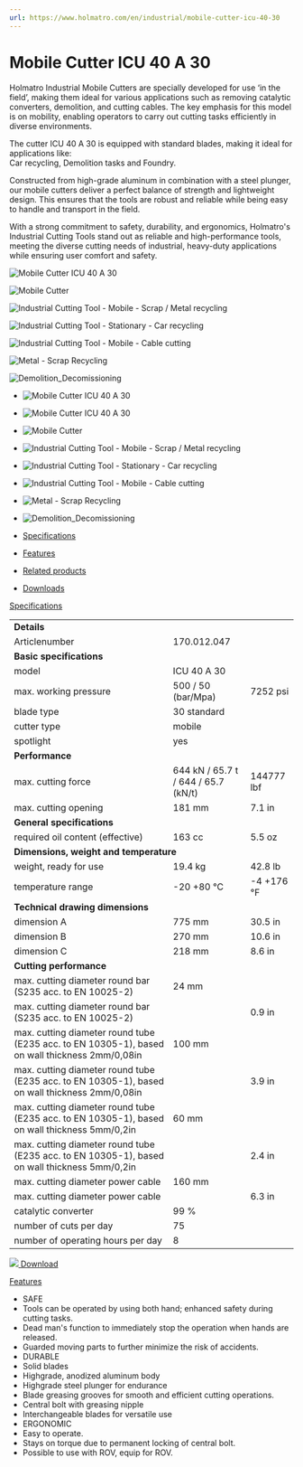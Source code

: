 ```yaml
---
url: https://www.holmatro.com/en/industrial/mobile-cutter-icu-40-30
---
```


# Mobile Cutter ICU 40 A 30

Holmatro Industrial Mobile Cutters are specially developed for use ‘in the field’, making them ideal for various applications such as removing catalytic converters, demolition, and cutting cables. The key emphasis for this model is on mobility, enabling operators to carry out cutting tasks efficiently in diverse environments.  
  
The cutter ICU 40 A 30 is equipped with standard blades, making it ideal for applications like:  
Car recycling, Demolition tasks and Foundry.  
  
Constructed from high-grade aluminum in combination with a steel plunger, our mobile cutters deliver a perfect balance of strength and lightweight design. This ensures that the tools are robust and reliable while being easy to handle and transport in the field.  
  
With a strong commitment to safety, durability, and ergonomics, Holmatro's Industrial Cutting Tools stand out as reliable and high-performance tools, meeting the diverse cutting needs of industrial, heavy-duty applications while ensuring user comfort and safety.


![Mobile Cutter ICU 40 A 30](https://www.holmatro.com/sites/default/files/styles/product_main_image/public/products/76d8c629-6c05-4cf8-bec4-6951ee7dc66b/images/mobile-cutter-icu-40-30-en-0fafe4b0-8559-4a9d-b7ff-9c1dd35f25ab-E0001263.jpg?itok=XNKFC_dl)

![Mobile Cutter](https://www.holmatro.com/sites/default/files/styles/product_main_image/public/products/9063bdc9-72cf-4b38-aea8-12d8a47539db/images/mobile-cutter-en-c6b0b31e-badc-4b46-9bf5-b5bfc29d17df-E0002671.jpg?itok=louClaN-)

![Industrial Cutting Tool - Mobile - Scrap / Metal recycling](https://www.holmatro.com/sites/default/files/styles/product_main_image/public/products/fcfd03da-957a-4cf6-86cf-6fc928457c60/images/industrial-cutting-tool-mobile-scrap-metal-recycling-en-8545567d-c3f6-441c-86e9-a42b6096bc68-E0002697.jpg?itok=vIURwKH-)

![Industrial Cutting Tool - Stationary - Car recycling](https://www.holmatro.com/sites/default/files/styles/product_main_image/public/products/fcfd03da-957a-4cf6-86cf-6fc928457c60/images/industrial-cutting-tool-stationary-car-recycling-en-75479277-e338-4ee7-8500-7e665411181f-E0002701.jpg?itok=3Wm_fsqF)

![Industrial Cutting Tool - Mobile - Cable cutting](https://www.holmatro.com/sites/default/files/styles/product_main_image/public/products/79946ec5-c014-4394-8207-803de5bca7f8/images/industrial-cutting-tool-mobile-cable-cutting-en-331d13df-24e8-43e6-b9bb-ae9daeb4c256-E0002665.jpg?itok=iAEgJpHy)

![Metal - Scrap Recycling](https://www.holmatro.com/sites/default/files/styles/product_main_image/public/products/9063bdc9-72cf-4b38-aea8-12d8a47539db/images/metal-scrap-recycling-en-d0dca265-2f46-4832-b223-1f3fdf0a441c-E0028005.jpg?itok=uRoiTXh4)

![Demolition_Decomissioning](https://www.holmatro.com/sites/default/files/styles/product_main_image/public/products/fcfd03da-957a-4cf6-86cf-6fc928457c60/images/demolitiondecomissioning-en-8ad9c636-3cd7-40af-a45b-1e92db8a0061-E0028009.jpg?itok=adco2BE6)

- ![Mobile Cutter ICU 40 A 30](https://www.holmatro.com/sites/default/files/styles/product_main_image_small/public/products/76d8c629-6c05-4cf8-bec4-6951ee7dc66b/images/mobile-cutter-icu-40-30-en-0fafe4b0-8559-4a9d-b7ff-9c1dd35f25ab-E0001263.jpg?itok=11F2JRbe)
    
- ![Mobile Cutter ICU 40 A 30](https://www.holmatro.com/sites/default/files/styles/product_main_image_small/public/products/fcfd03da-957a-4cf6-86cf-6fc928457c60/images/car-recycling-en-e896e14f-d0df-4e72-a35c-090ac9e316e2-E0028003.jpg?itok=oVA5kPuW)
    
- ![Mobile Cutter](https://www.holmatro.com/sites/default/files/styles/product_main_image_small/public/products/9063bdc9-72cf-4b38-aea8-12d8a47539db/images/mobile-cutter-en-c6b0b31e-badc-4b46-9bf5-b5bfc29d17df-E0002671.jpg?itok=xAKxWs78)
    
- ![Industrial Cutting Tool - Mobile - Scrap / Metal recycling](https://www.holmatro.com/sites/default/files/styles/product_main_image_small/public/products/fcfd03da-957a-4cf6-86cf-6fc928457c60/images/industrial-cutting-tool-mobile-scrap-metal-recycling-en-8545567d-c3f6-441c-86e9-a42b6096bc68-E0002697.jpg?itok=ECnrYc7x)
    
- ![Industrial Cutting Tool - Stationary - Car recycling](https://www.holmatro.com/sites/default/files/styles/product_main_image_small/public/products/fcfd03da-957a-4cf6-86cf-6fc928457c60/images/industrial-cutting-tool-stationary-car-recycling-en-75479277-e338-4ee7-8500-7e665411181f-E0002701.jpg?itok=XuM4vEwJ)
    
- ![Industrial Cutting Tool - Mobile - Cable cutting](https://www.holmatro.com/sites/default/files/styles/product_main_image_small/public/products/79946ec5-c014-4394-8207-803de5bca7f8/images/industrial-cutting-tool-mobile-cable-cutting-en-331d13df-24e8-43e6-b9bb-ae9daeb4c256-E0002665.jpg?itok=Zw3-b-MA)
    
- ![Metal - Scrap Recycling](https://www.holmatro.com/sites/default/files/styles/product_main_image_small/public/products/9063bdc9-72cf-4b38-aea8-12d8a47539db/images/metal-scrap-recycling-en-d0dca265-2f46-4832-b223-1f3fdf0a441c-E0028005.jpg?itok=WVJhr4PJ)
    
- ![Demolition_Decomissioning](https://www.holmatro.com/sites/default/files/styles/product_main_image_small/public/products/fcfd03da-957a-4cf6-86cf-6fc928457c60/images/demolitiondecomissioning-en-8ad9c636-3cd7-40af-a45b-1e92db8a0061-E0028009.jpg?itok=AVpjLnaC)
    

- [Specifications](https://www.holmatro.com/en/industrial/mobile-cutter-icu-40-30#)
- [Features](https://www.holmatro.com/en/industrial/mobile-cutter-icu-40-30#)
- [Related products](https://www.holmatro.com/en/industrial/mobile-cutter-icu-40-30#)
- [Downloads](https://www.holmatro.com/en/industrial/mobile-cutter-icu-40-30#)

[Specifications](https://www.holmatro.com/en/industrial/mobile-cutter-icu-40-30#)

<table class="pdp__specs-table"><tbody><tr><td colspan="3"><b>Details</b></td></tr><tr><td>Articlenumber</td><td colspan="2">170.012.047</td></tr><tr><td colspan="3"><b>Basic specifications</b></td></tr><tr><td>model</td><td colspan="2">ICU 40 A 30</td></tr><tr><td>max. working pressure</td><td>500 / 50 (bar/Mpa)</td><td>7252 psi</td></tr><tr><td>blade type</td><td colspan="2">30 standard</td></tr><tr><td>cutter type</td><td colspan="2">mobile</td></tr><tr><td>spotlight</td><td colspan="2">yes</td></tr><tr><td colspan="3"><b>Performance</b></td></tr><tr><td>max. cutting force</td><td>644 kN / 65.7 t / 644 / 65.7 (kN/t)</td><td>144777 lbf</td></tr><tr><td>max. cutting opening</td><td>181 mm</td><td>7.1 in</td></tr><tr><td colspan="3"><b>General specifications</b></td></tr><tr><td>required oil content (effective)</td><td>163 cc</td><td>5.5 oz</td></tr><tr><td colspan="3"><b>Dimensions, weight and temperature</b></td></tr><tr><td>weight, ready for use</td><td>19.4 kg</td><td>42.8 lb</td></tr><tr><td>temperature range</td><td>-20 +80 °C</td><td>-4 +176 °F</td></tr><tr><td colspan="3"><b>Technical drawing dimensions</b></td></tr><tr><td>dimension A</td><td>775 mm</td><td>30.5 in</td></tr><tr><td>dimension B</td><td>270 mm</td><td>10.6 in</td></tr><tr><td>dimension C</td><td>218 mm</td><td>8.6 in</td></tr><tr><td colspan="3"><b>Cutting performance</b></td></tr><tr><td>max. cutting diameter round bar (S235 acc. to EN 10025-2)</td><td>24 mm</td><td></td></tr><tr><td>max. cutting diameter round bar (S235 acc. to EN 10025-2)</td><td></td><td>0.9 in</td></tr><tr><td>max. cutting diameter round tube (E235 acc. to EN 10305-1), based on wall thickness 2mm/0,08in</td><td>100 mm</td><td></td></tr><tr><td>max. cutting diameter round tube (E235 acc. to EN 10305-1), based on wall thickness 2mm/0,08in</td><td></td><td>3.9 in</td></tr><tr><td>max. cutting diameter round tube (E235 acc. to EN 10305-1), based on wall thickness 5mm/0,2in</td><td>60 mm</td><td></td></tr><tr><td>max. cutting diameter round tube (E235 acc. to EN 10305-1), based on wall thickness 5mm/0,2in</td><td></td><td>2.4 in</td></tr><tr><td>max. cutting diameter power cable</td><td>160 mm</td><td></td></tr><tr><td>max. cutting diameter power cable</td><td></td><td>6.3 in</td></tr><tr><td>catalytic converter</td><td colspan="2">99 %</td></tr><tr><td>number of cuts per day</td><td colspan="2">75</td></tr><tr><td>number of operating hours per day</td><td colspan="2">8</td></tr></tbody></table>

 [![](https://www.holmatro.com/sites/default/files/styles/specification_sheet_thumbnail/public/products/76d8c629-6c05-4cf8-bec4-6951ee7dc66b/technical-drawing/technical-drawing-mobile-cutters-icu-40-en-cb308edd-809c-417d-ad60-6cd3af0cc7e0-E0017380.jpg?itok=gsH8-y5h) Download](https://www.holmatro.com/sites/default/files/products/76d8c629-6c05-4cf8-bec4-6951ee7dc66b/technical-drawing/technical-drawing-mobile-cutters-icu-40-en-cb308edd-809c-417d-ad60-6cd3af0cc7e0-E0017380.jpg)

[Features](https://www.holmatro.com/en/industrial/mobile-cutter-icu-40-30#)

- SAFE
- Tools can be operated by using both hand; enhanced safety during cutting tasks.
- Dead man's function to immediately stop the operation when hands are released.
- Guarded moving parts to further minimize the risk of accidents.
- DURABLE
- Solid blades
- Highgrade, anodized aluminum body
- Highgrade steel plunger for endurance
- Blade greasing grooves for smooth and efficient cutting operations.
- Central bolt with greasing nipple
- Interchangeable blades for versatile use
- ERGONOMIC
- Easy to operate.
- Stays on torque due to permanent locking of central bolt.
- Possible to use with ROV, equip for ROV.